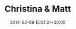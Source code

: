 ---
title:		"Christina & Matt"
type:		"photos"
mediatype:		"upload"
location:		"Berlin, Germany"
date:		"2014-02-09 15:31:31+00:00"
album:		"people"
filename:		"christina-matt-berlin.md"
series:		"outdoors"
cl_public_id:		"people/christina-matt-berlin"
cl_version:		1497005362
format:		"tiff"
bytes:		4352156
width:		2158
height:		1440
colours:
- "#82786E"
- "#CFC0B5"
- "#7E6D52"
- "#2A2826"
- "#876754"
- "#C39378"
- "#CCAE7F"
- "#3E3426"
- "#2A292D"
- "#757880"
- "#70777B"
- "#382520"
- "#2F3333"
- "#7D7E74"
- "#C7C7CE"
- "#757E75"
- "#C5D0D4"
- "#4B607A"
- "#783A46"
- "#C7C8BD"
exposure_mode:		"Auto"
program:		"Aperture-priority AE"
aperture:		"1.4"
focal_length:		"50.0 mm"
iso:		"200"
shutter_speed:		"1/1000"
metering:		"Multi-segment"
flash:		"Off, Did not fire"
white_balance:		"Custom"
colour_temp:		"6550"
has_crop:		"false"
orientation:		"Horizontal (normal)"
camera_model:		"NIKON D800"
lens_info:		"Nikon Nikkor 50mm f/1.4"
artist:		"No artist info"
x_resolution:		"300"
y_resolution:		"300"
---